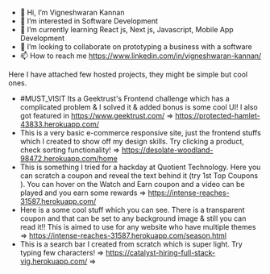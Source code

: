 - 👋 Hi, I’m Vigneshwaran Kannan
- 👀 I’m interested in Software Development
- 🌱 I’m currently learning React js, Next js, Javascript, Mobile App Development
- 💞️ I’m looking to collaborate on prototyping a business with a software
- 📫 How to reach me https://www.linkedin.com/in/vigneshwaran-kannan/

<!---
vigu-madurai/vigu-madurai is a ✨ special ✨ repository because its `README.md` (this file) appears on your GitHub profile.
You can click the Preview link to take a look at your changes.
--->

Here I have attached few hosted projects, they might be simple but cool ones.
- #MUST_VISIT Its a Geektrust's Frontend challenge which has a complicated problem & I solved it & added bonus is some cool UI! I also got featured in https://www.geektrust.com/ => https://protected-hamlet-43833.herokuapp.com/
- This is a very basic e-commerce responsive site, just the frontend stuffs which I created to show off my design skills. Try clicking a product, check sorting functionality!
 => https://desolate-woodland-98472.herokuapp.com/home
- This is something I tried for a hackday at Quotient Technology. Here you can scratch a coupon and reveal the text behind it (try 1st Top Coupons ). You can hover on the Watch and Earn coupon and a video can be played and you earn some rewards => https://intense-reaches-31587.herokuapp.com/ 
- Here is a some cool stuff which you can see. There is a transparent coupon and that can be set to any background image & still you can read it!! This is aimed to use for any website who have multiple themes => https://intense-reaches-31587.herokuapp.com/season.html
- This is a search bar I created from scratch which is super light. Try typing few characters! => https://catalyst-hiring-full-stack-vig.herokuapp.com/ => 
